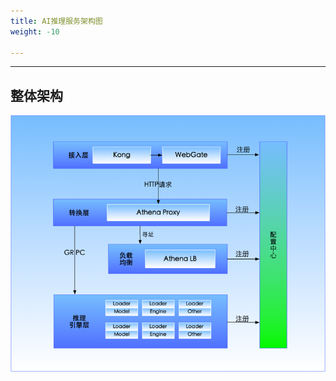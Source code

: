 ```yaml
---
title: AI推理服务架构图
weight: -10

---
```


---

## 整体架构

![Architechture](/inferservice/architechture/architechture2.png)

